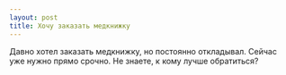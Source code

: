 ```yaml
---
layout: post 
title: Хочу заказать медкнижку 
--- 
```

Давно хотел заказать медкнижку, но постоянно откладывал. Сейчас уже нужно прямо срочно. Не знаете, к кому лучше обратиться?